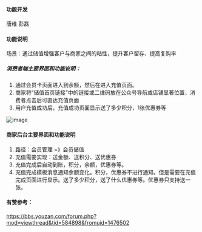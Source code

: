 #### 功能开发
唐维
彭磊


#### 功能说明

场景：通过储值增强客户与商家之间的粘性，提升客户留存、提高复购率

##### 消费者端主要界面和功能说明：

1. 通过会员卡页面进入到余额，然后在进入充值页面。
2. 商家将“储值首页链接”中的链接或二维码放在公众号导航或店铺显著位置，消费者点击后可直达充值页面
3. 用户充值成功后，充值成功页面显示送了多少积分，1张优惠券等

![image](https://img.yzcdn.cn/public_files/2016/11/9/9de06f9363cef43d4513b18489210605.png)


#### 商家后台主要界面和功能说明

1. 路径：会员管理 =》会员储值
2. 充值需要实现：送金额、送积分、送优惠券
3. 充值完成后自动到账，积分，余额，优惠券等。
4. 充值完成模板消息通知余额变化。积分，优惠券不进行通知。但是需要在充值完成页面进行显示。送了多少积分，送了什么优惠券等。优惠券只支持送一张。


#### 有赞参考：
https://bbs.youzan.com/forum.php?mod=viewthread&tid=584898&fromuid=1476502